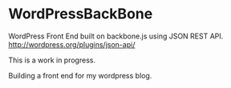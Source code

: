 WordPressBackBone
=================

WordPress Front End built on backbone.js using JSON REST API.
http://wordpress.org/plugins/json-api/

This is a work in progress.

Building a front end for my wordpress blog.

